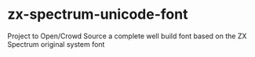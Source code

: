 # zx-spectrum-unicode-font
Project to Open/Crowd Source a complete well build font based on the ZX Spectrum original system font
